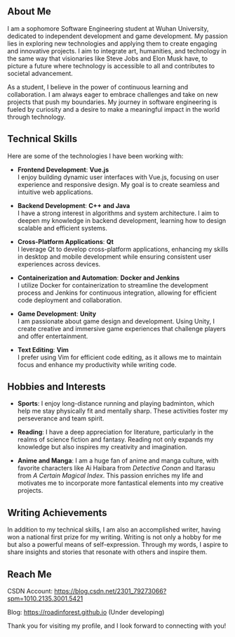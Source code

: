 <!--
**Roadinforest/Roadinforest** is a ✨ _special_ ✨ repository because its `README.md` (this file) appears on your GitHub profile.

Here are some ideas to get you started:

- 🔭 I’m currently working on ...
- 🌱 I’m currently learning ...
- 👯 I’m looking to collaborate on ...
- 🤔 I’m looking for help with ...
- 💬 Ask me about ...
- 📫 How to reach me: ...
- 😄 Pronouns: ...
- ⚡ Fun fact: ...
-->

## About Me
I am a sophomore Software Engineering student at Wuhan University, dedicated to independent development and game development. My passion lies in exploring new technologies and applying them to create engaging and innovative projects. I aim to integrate art, humanities, and technology in the same way that visionaries like Steve Jobs and Elon Musk have, to picture a future where technology is accessible to all and contributes to societal advancement.

As a student, I believe in the power of continuous learning and collaboration. I am always eager to embrace challenges and take on new projects that push my boundaries. My journey in software engineering is fueled by curiosity and a desire to make a meaningful impact in the world through technology.

## Technical Skills
Here are some of the technologies I have been working with:

- **Frontend Development**: **Vue.js**  
  I enjoy building dynamic user interfaces with Vue.js, focusing on user experience and responsive design. My goal is to create seamless and intuitive web applications.

- **Backend Development**: **C++ and Java**  
  I have a strong interest in algorithms and system architecture. I aim to deepen my knowledge in backend development, learning how to design scalable and efficient systems.

- **Cross-Platform Applications**: **Qt**  
  I leverage Qt to develop cross-platform applications, enhancing my skills in desktop and mobile development while ensuring consistent user experiences across devices.

- **Containerization and Automation**: **Docker and Jenkins**  
  I utilize Docker for containerization to streamline the development process and Jenkins for continuous integration, allowing for efficient code deployment and collaboration.

- **Game Development**: **Unity**  
  I am passionate about game design and development. Using Unity, I create creative and immersive game experiences that challenge players and offer entertainment.

- **Text Editing**: **Vim**  
  I prefer using Vim for efficient code editing, as it allows me to maintain focus and enhance my productivity while writing code.

## Hobbies and Interests
- **Sports**: I enjoy long-distance running and playing badminton, which help me stay physically fit and mentally sharp. These activities foster my perseverance and team spirit.

- **Reading**: I have a deep appreciation for literature, particularly in the realms of science fiction and fantasy. Reading not only expands my knowledge but also inspires my creativity and imagination.

- **Anime and Manga**: I am a huge fan of anime and manga culture, with favorite characters like Ai Haibara from *Detective Conan* and Itarasu from *A Certain Magical Index*. This passion enriches my life and motivates me to incorporate more fantastical elements into my creative projects.

## Writing Achievements
In addition to my technical skills, I am also an accomplished writer, having won a national first prize for my writing. Writing is not only a hobby for me but also a powerful means of self-expression. Through my words, I aspire to share insights and stories that resonate with others and inspire them.

## Reach Me
CSDN Account: https://blog.csdn.net/2301_79273066?spm=1010.2135.3001.5421

Blog: https://roadinforest.github.io  (Under developing)

Thank you for visiting my profile, and I look forward to connecting with you!

